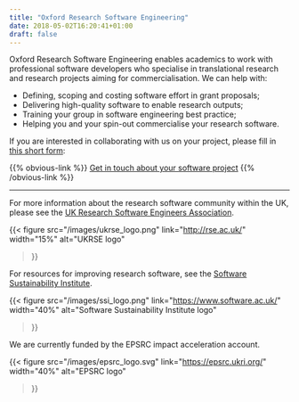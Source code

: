 ```yaml
---
title: "Oxford Research Software Engineering"
date: 2018-05-02T16:20:41+01:00
draft: false
---
```


Oxford Research Software Engineering enables academics to work with professional software developers who specialise in translational research and research projects aiming for commercialisation. We can help with:

 - Defining, scoping and costing software effort in grant proposals;
 - Delivering high-quality software to enable research outputs;
 - Training your group in software engineering best practice;
 - Helping you and your spin-out commercialise your research software.

If you are interested in collaborating with us on your project, please fill in [this short form](https://goo.gl/forms/Ten4EsxZSOUIwJLD3):

{{% obvious-link %}}
[Get in touch about your software project](https://goo.gl/forms/Ten4EsxZSOUIwJLD3)
{{% /obvious-link %}}

***

For more information about the research software community within the UK, please see the [UK Research Software Engineers Association](http://rse.ac.uk).

{{< figure
src="/images/ukrse_logo.png"
link="http://rse.ac.uk/"
width="15%"
alt="UKRSE logo"
>}}


For resources for improving research software, see the [Software Sustainability
Institute](https://www.software.ac.uk).

{{< figure
src="/images/ssi_logo.png"
link="https://www.software.ac.uk/"
width="40%"
alt="Software Sustainability Institute logo"
>}}


We are currently funded by the EPSRC impact acceleration account.

{{< figure
src="/images/epsrc_logo.svg"
link="https://epsrc.ukri.org/"
width="40%"
alt="EPSRC logo"
>}}
